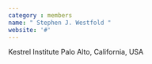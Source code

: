 ```yaml
---
category : members
name: " Stephen J. Westfold " 
website: '#'
---
```

Kestrel Institute
Palo Alto, California, USA

